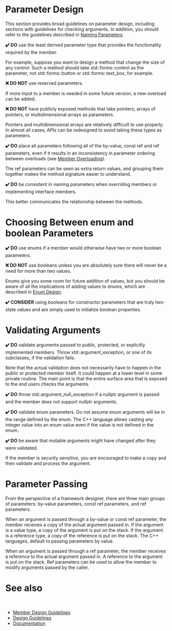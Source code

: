 # Parameter Design

This section provides broad guidelines on parameter design, including sections with guidelines for checking arguments. In addition, you should refer to the guidelines described in [Naming Parameters](/docs/documentation/design_guidelines/Naming%20Guidelines/naming_parameters).

**✔️ DO** use the least derived parameter type that provides the functionality required by the member.

For example, suppose you want to design a method that change the size of any control. Such a method should take xtd::forms::control as the parameter, not xtd::forms::button or xtd::forms::text_box, for example.

**❌ DO NOT** use reserved parameters.

If more input to a member is needed in some future version, a new overload can be added.

**❌ DO NOT** have publicly exposed methods that take pointers, arrays of pointers, or multidimensional arrays as parameters.

Pointers and multidimensional arrays are relatively difficult to use properly. In almost all cases, APIs can be redesigned to avoid taking these types as parameters.

**✔️ DO** place all parameters following all of the by-value, const ref and ref parameters, even if it results in an inconsistency in parameter ordering between overloads (see [Member Overloading](/docs/documentation/design_guidelines/Member_design_guidelines/member_overloading)).

The ref parameters can be seen as extra return values, and grouping them together makes the method signature easier to understand.

**✔️ DO** be consistent in naming parameters when overriding members or implementing interface members.

This better communicates the relationship between the methods.

# Choosing Between enum and boolean Parameters

**✔️ DO** use enums if a member would otherwise have two or more boolean parameters.

**❌ DO NOT** use booleans unless you are absolutely sure there will never be a need for more than two values.

Enums give you some room for future addition of values, but you should be aware of all the implications of adding values to enums, which are described in [Enum Design](/docs/documentation/design_guidelines/Type%20Design%20Guidelines/enum_design).

**✔️ CONSIDER** using booleans for constructor parameters that are truly two-state values and are simply used to initialize boolean properties.

# Validating Arguments

**✔️ DO** validate arguments passed to public, protected, or explicitly implemented members. Throw xtd::argument_exception, or one of its subclasses, if the validation fails.

Note that the actual validation does not necessarily have to happen in the public or protected member itself. It could happen at a lower level in some private routine. The main point is that the entire surface area that is exposed to the end users checks the arguments.

**✔️ DO** throw xtd::argument_null_exception if a nullptr argument is passed and the member does not support nullptr arguments.

**✔️ DO** validate enum parameters. Do not assume enum arguments will be in the range defined by the enum. The C++ language allows casting any integer value into an enum value even if the value is not defined in the enum.

**✔️ DO** be aware that mutable arguments might have changed after they were validated.

If the member is security sensitive, you are encouraged to make a copy and then validate and process the argument.

# Parameter Passing

From the perspective of a framework designer, there are three main groups of parameters: by-value parameters, const ref parameters, and ref parameters.

When an argument is passed through a by-value or const ref parameter, the member receives a copy of the actual argument passed in. If the argument is a value type, a copy of the argument is put on the stack. If the argument is a reference type, a copy of the reference is put on the stack. The C++ languages, default to passing parameters by value.

When an argument is passed through a ref parameter, the member receives a reference to the actual argument passed in. A reference to the argument is put on the stack. Ref parameters can be used to allow the member to modify arguments passed by the caller.

# See also
​
* [Member Design Guidelines](/docs/documentation/design_guidelines/Member_design_guidelines)
* [Design Guidelines](/docs/documentation/design_guidelines)
* [Documentation](/docs/documentation)
